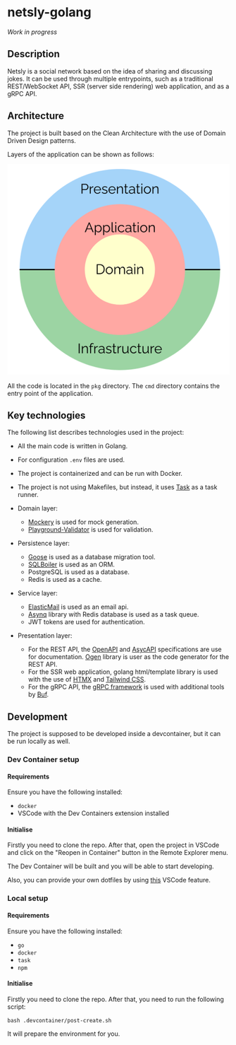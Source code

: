 # netsly-golang

_Work in progress_

## Description

Netsly is a social network based on the idea of sharing and discussing jokes. It can be used through multiple entrypoints, such as a traditional REST/WebSocket API, SSR (server side rendering) web application, and as a gRPC API.

## Architecture

The project is built based on the Clean Architecture with the use of Domain Driven Design patterns.

Layers of the application can be shown as follows:

![architecture diagram](images/architecture_circle_diagram.png)

All the code is located in the `pkg` directory. The `cmd` directory contains the entry point of the application.

## Key technologies

The following list describes technologies used in the project:

- All the main code is written in Golang.
- For configuration `.env` files are used.
- The project is containerized and can be run with Docker.
- The project is not using Makefiles, but instead, it uses [Task](https://taskfile.dev/) as a task runner.

- Domain layer:

  - [Mockery](https://github.com/vektra/mockery) is used for mock generation.
  - [Playground-Validator](https://github.com/go-playground/validator) is used for validation.

- Persistence layer:

  - [Goose](https://github.com/pressly/goose) is used as a database migration tool.
  - [SQLBoiler](https://github.com/volatiletech/sqlboiler) is used as an ORM.
  - PostgreSQL is used as a database.
  - Redis is used as a cache.

- Service layer:

  - [ElasticMail](https://elasticemail.com/) is used as an email api.
  - [Asynq](https://github.com/hibiken/asynq) library with Redis database is used as a task queue.
  - JWT tokens are used for authentication.

- Presentation layer:

  - For the REST API, the [OpenAPI](https://learn.openapis.org/) and [AsycAPI](https://www.asyncapi.com/en) specifications are use for documentation. [Ogen](https://github.com/ogen-go/ogen) library is user as the code generator for the REST API.
  - For the SSR web application, golang html/template library is used with the use of [HTMX](https://htmx.org/) and [Tailwind CSS](https://tailwindcss.com/).
  - For the gRPC API, the [gRPC framework](https://grpc.io/) is used with additional tools by [Buf](https://buf.build/).

## Development

The project is supposed to be developed inside a devcontainer, but it can be run locally as well.

### Dev Container setup

#### Requirements

Ensure you have the following installed:

- `docker`
- VSCode with the Dev Containers extension installed

#### Initialise

Firstly you need to clone the repo. After that, open the project in VSCode and click on the "Reopen in Container" button in the Remote Explorer menu.

The Dev Container will be built and you will be able to start developing.

Also, you can provide your own dotfiles by using [this](https://code.visualstudio.com/docs/devcontainers/containers#_personalizing-with-dotfile-repositories) VSCode feature.

### Local setup

#### Requirements

Ensure you have the following installed:

- `go`
- `docker`
- `task`
- `npm`

#### Initialise

Firstly you need to clone the repo. After that, you need to run the following script:

```
bash .devcontainer/post-create.sh
```

It will prepare the environment for you.
